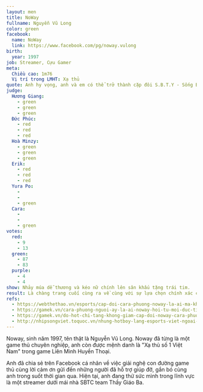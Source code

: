 ```yaml
---
layout: men
title: NoWay
fullname: Nguyễn Vũ Long
color: green
facebook:
  name: NoWay
  link: https://www.facebook.com/pg/noway.vulong
birth:
  year: 1997
job: Streamer, Cựu Gamer
meta:
  Chiều cao: 1m76
  Vị trí trong LMHT: Xạ thủ
quote: Anh hy vọng, anh và em có thể trở thành cặp đôi S.B.T.Y - Sống Bằng Tình Yêu. Em hãy cho anh cơ hội, em nhá.
judge:
  Hương Giang:
    - green
    - green
    - green
  Đức Phúc:
    - red
    - red
    - red
  Hoà Minzy:
    - green
    - green
    - green
  Erik:
    - red
    - red
    - red
  Yura Po:
    -
    -
    - green
  Cara:
    -
    -
    - green
votes:
  red:
    - 9
    - 13
  green:
    - 87
    - 83
  purple:
    - 4
    - 4
show: Nhảy múa dễ thương và kéo nữ chính lên sân khấu tặng trái tim.
result: Là chàng trang cuối cùng ra về cùng với sự lựa chọn chính xác của nữ chính. Hai người  có vẻ rất hạnh phúc bên nhau.
refs:
  - https://webthethao.vn/esports/cap-doi-cara-phuong-noway-la-ai-ma-khien-cong-dong-phat-sot-den-nhu-vay-124763.htm
  - https://gamek.vn/cara-phuong-nguoi-ay-la-ai-noway-hoi-tu-moi-duc-tinh-dep-nhat-cua-mot-game-thu-gia-dinh-sbtc-cuc-dang-yeu-va-hai-huoc-20200607162728199.chn
  - https://gamek.vn/do-hot-chi-tang-khong-giam-cap-doi-noway-cara-phuong-cung-nguoi-ay-la-ai-lot-top-1-trending-youtube-20200607215911308.chn
  - http://nhipsongviet.toquoc.vn/nhung-hotboy-lang-esports-viet-ngoai-noway-con-rat-nhieu-ung-vien-co-the-di-thi-nguoi-ay-la-ai-4020206617566873.htm
---
```

Noway, sinh năm 1997, tên thật là Nguyễn Vũ Long. Noway đã từng là một game thủ chuyên nghiệp, anh còn được mệnh danh là "Xạ thủ số 1 Việt Nam" trong game Liên Minh Huyền Thoại.

Anh đã chia sẻ trên Facebook cá nhân về việc giải nghệ con đường game thủ cùng lời cảm ơn gửi đến những người đã hỗ trợ giúp đỡ, gắn bó cùng anh trong suốt thời gian qua. Hiện tại, anh đang thử sức mình trong lĩnh vực là một streamer dưới mái nhà SBTC team Thầy Giáo Ba.